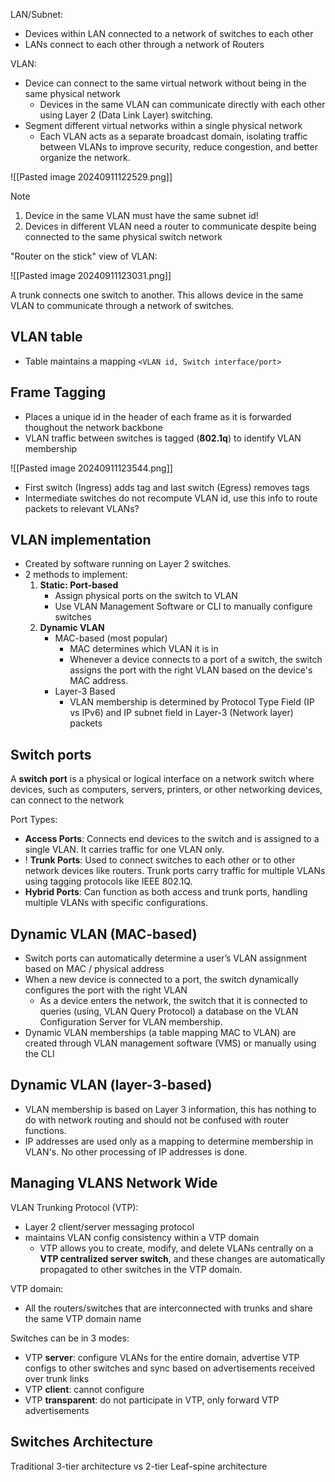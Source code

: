 LAN/Subnet:
- Devices within LAN connected to a network of switches to each other
- LANs connect to each other through a network of Routers

VLAN:
- Device can connect to the same virtual network without being in the same physical network
	- Devices in the same VLAN can communicate directly with each other using Layer 2 (Data Link Layer) switching.
- Segment different virtual networks within a single physical network
	- Each VLAN acts as a separate broadcast domain, isolating traffic between VLANs to improve security, reduce congestion, and better organize the network.

![[Pasted image 20240911122529.png]]

>[!note]
> 1. Device in the same VLAN must have the same subnet id!
> 2. Devices in different VLAN need a router to communicate despite being connected to the same physical switch network

"Router on the stick" view of VLAN:

![[Pasted image 20240911123031.png]]

A trunk connects one switch to another. This allows device in the same VLAN to communicate through a network of switches.

## VLAN table

- Table maintains a mapping `<VLAN id, Switch interface/port>`

## Frame Tagging

- Places a unique id in the header of each frame as it is forwarded thoughout the network backbone
- VLAN traffic between switches is tagged (**802.1q**) to identify VLAN membership

![[Pasted image 20240911123544.png]]

- First switch (Ingress) adds tag and last switch (Egress) removes tags 
- Intermediate switches do not recompute VLAN id, use this info to route packets to relevant VLANs?

## VLAN implementation

- Created by software running on Layer 2 switches.
- 2 methods to implement:
	1.  **Static: Port-based**
		- Assign physical ports on the switch to VLAN
		- Use VLAN Management Software or CLI to manually configure switches
	2. **Dynamic VLAN**
		- MAC-based (most popular)
			- MAC determines which VLAN it is in
			- Whenever a device connects to a port of a switch, the switch assigns the port with the right VLAN based on the device's MAC address.
		- Layer-3 Based
			- VLAN membership is determined by Protocol Type Field (IP vs IPv6) and IP subnet field in Layer-3 (Network layer) packets
## Switch ports

A **switch port** is a physical or logical interface on a network switch where devices, such as computers, servers, printers, or other networking devices, can connect to the network

Port Types:
- **Access Ports**: Connects end devices to the switch and is assigned to a single VLAN. It carries traffic for one VLAN only.
- ! **Trunk Ports**: Used to connect switches to each other or to other network devices like routers. Trunk ports carry traffic for multiple VLANs using tagging protocols like IEEE 802.1Q.
- **Hybrid Ports**: Can function as both access and trunk ports, handling multiple VLANs with specific configurations.

## Dynamic VLAN (MAC-based)

- Switch ports can automatically determine a user’s VLAN assignment based on MAC / physical address
- When a new device is connected to a port, the switch dynamically configures the port with the right VLAN
	- As a device enters the network, the switch that it is connected to queries (using, VLAN Query Protocol) a database on the VLAN Configuration Server for VLAN membership.
- Dynamic VLAN memberships (a table mapping MAC to VLAN) are created through VLAN management software (VMS) or manually using the CLI

## Dynamic VLAN (layer-3-based)

- VLAN membership is based on Layer 3 information, this has nothing to do with network routing and should not be confused with router functions. 
- IP addresses are used only as a mapping to determine membership in VLAN's. No other processing of IP addresses is done.

## Managing VLANS Network Wide

VLAN Trunking Protocol (VTP):
- Layer 2 client/server messaging protocol
- maintains VLAN config consistency within a VTP domain
	- VTP allows you to create, modify, and delete VLANs centrally on a **VTP centralized server switch**, and these changes are automatically propagated to other switches in the VTP domain.

VTP domain:
- All the routers/switches that are interconnected with trunks and share the same VTP domain name

Switches can be in 3 modes:
- VTP **server**: configure VLANs for the entire domain, advertise VTP configs to other switches and sync based on advertisements received over trunk links
- VTP **client**: cannot configure
- VTP **transparent**: do not participate in VTP, only forward VTP advertisements

## Switches Architecture

Traditional 3-tier architecture vs 2-tier Leaf-spine architecture